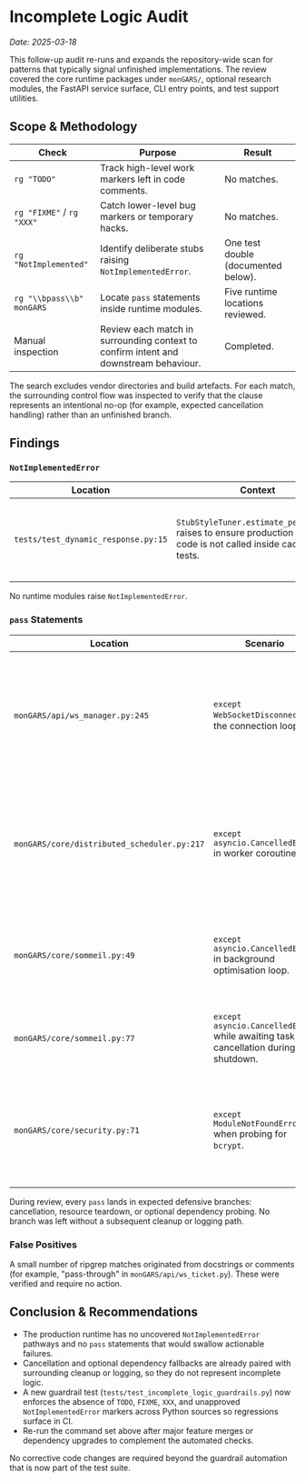 # Incomplete Logic Audit

_Date: 2025-03-18_

This follow-up audit re-runs and expands the repository-wide scan for patterns
that typically signal unfinished implementations. The review covered the core
runtime packages under `monGARS/`, optional research modules, the FastAPI
service surface, CLI entry points, and test support utilities.

## Scope & Methodology

| Check | Purpose | Result |
| --- | --- | --- |
| `rg "TODO"` | Track high-level work markers left in code comments. | No matches. |
| `rg "FIXME"` / `rg "XXX"` | Catch lower-level bug markers or temporary hacks. | No matches. |
| `rg "NotImplemented"` | Identify deliberate stubs raising `NotImplementedError`. | One test double (documented below). |
| `rg "\\bpass\\b" monGARS` | Locate `pass` statements inside runtime modules. | Five runtime locations reviewed. |
| Manual inspection | Review each match in surrounding context to confirm intent and downstream behaviour. | Completed. |

The search excludes vendor directories and build artefacts. For each match, the
surrounding control flow was inspected to verify that the clause represents an
intentional no-op (for example, expected cancellation handling) rather than an
unfinished branch.

## Findings

### `NotImplementedError`

| Location | Context | Disposition |
| --- | --- | --- |
| `tests/test_dynamic_response.py:15` | `StubStyleTuner.estimate_personality` raises to ensure production inference code is not called inside caching tests. | Safe: confined to test double used to assert guard-rail behaviour. |

No runtime modules raise `NotImplementedError`.

### `pass` Statements

| Location | Scenario | Rationale |
| --- | --- | --- |
| `monGARS/api/ws_manager.py:245` | `except WebSocketDisconnect` in the connection loop. | The no-op acknowledges normal client disconnects; cleanup runs in the `finally` block immediately after the exception handler. |
| `monGARS/core/distributed_scheduler.py:217` | `except asyncio.CancelledError` in worker coroutine. | Cancellation during shutdown is expected; worker finalisation (metrics + deregistration) executes in the enclosing `finally` block. |
| `monGARS/core/sommeil.py:49` | `except asyncio.CancelledError` in background optimisation loop. | Allows cooperative cancellation when stopping the idle optimisation task. |
| `monGARS/core/sommeil.py:77` | `except asyncio.CancelledError` while awaiting task cancellation during shutdown. | Mirrors the background loop handling to treat cancellation as non-fatal. |
| `monGARS/core/security.py:71` | `except ModuleNotFoundError` when probing for `bcrypt`. | Falls back to the pure-Python `pbkdf2_sha256` hashing scheme when the optional `bcrypt` dependency is missing. |

During review, every `pass` lands in expected defensive branches: cancellation,
resource teardown, or optional dependency probing. No branch was left without a
subsequent cleanup or logging path.

### False Positives

A small number of ripgrep matches originated from docstrings or comments (for
example, "pass-through" in `monGARS/api/ws_ticket.py`). These were verified and
require no action.

## Conclusion & Recommendations

- The production runtime has no uncovered `NotImplementedError` pathways and no
  `pass` statements that would swallow actionable failures.
- Cancellation and optional dependency fallbacks are already paired with
  surrounding cleanup or logging, so they do not represent incomplete logic.
- A new guardrail test (`tests/test_incomplete_logic_guardrails.py`) now enforces
  the absence of `TODO`, `FIXME`, `XXX`, and unapproved
  `NotImplementedError` markers across Python sources so regressions surface in
  CI.
- Re-run the command set above after major feature merges or dependency
  upgrades to complement the automated checks.

No corrective code changes are required beyond the guardrail automation that is
now part of the test suite.
